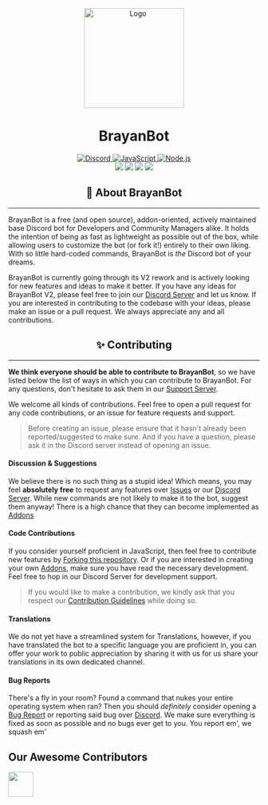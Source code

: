 <div align="center">
  <img src="https://i.imgur.com/ptTG24J.png" alt="Logo"  width="200">
  <h1>BrayanBot</h1>
  <a href="https://discord.gg/GvyuDDFeZU">
    <img border="0" alt="Discord" src="https://img.shields.io/badge/Discord-7289DA?style=for-the-badge&logo=discord&logoColor=white">
  </a>
  <a href="https://www.javascript.com/">
    <img border="0" alt="JavaScript" src="https://img.shields.io/badge/JavaScript-323330?style=for-the-badge&logo=javascript&logoColor=F7DF1E">
  </a>
  <a href="https://nodejs.org/">
    <img border="0" alt="Node.js" src="https://img.shields.io/badge/Node.js-339933?style=for-the-badge&logo=nodedotjs&logoColor=white">
  </a>
</div>

<div align="center">
    <img src="https://img.shields.io/badge/discord.js-v14-7354F6?logo=discord&logoColor=white&style=flat-square" />
    <img src="https://img.shields.io/github/stars/59L/BryanBot.svg?logo=github&style=flat-square" />
    <img src="https://img.shields.io/github/license/59L/BryanBot.svg?logo=github&style=flat-square" />
    <img src="https://img.shields.io/github/actions/workflow/status/59L/BryanBot/nodejs.yml?branch=v2?label=test&logo=circleci&style=flat-square" />
</div>

<h2 align="center">📢 About BrayanBot</h2>

---

BrayanBot is a free (and open source), addon-oriented, actively maintained base Discord bot for Developers and Community Managers alike.
It holds the intention of being as fast as lightweight as possible out of the box, while allowing users to customize the bot (or fork it!)
entirely to their own liking. With so little hard-coded commands, BrayanBot is _the_ Discord bot of your dreams.

BrayanBot is currently going through its V2 rework and is actively looking for new features and ideas to make it better. If you have any ideas for BrayanBot V2,
please feel free to join our [Discord Server](https://discord.gg/GvyuDDFeZU) and let us know. If you are interested in contributing to the codebase with your ideas,
please make an issue or a pull request. We always appreciate any and all contributions.

<h2 align="center">✨ Contributing</h2>

---

**We think everyone should be able to contribute to BrayanBot**, so we have listed below the list of ways in which you can contribute to BrayanBot. For any questions, don't hesitate to ask them in our [Support Server](https://discord.gg/GvyuDDFeZU).

We welcome all kinds of contributions. Feel free to open a pull request for any code contributions, or an issue for feature requests and support.

> Before creating an issue, please ensure that it hasn't already been reported/suggested to make sure.
> And if you have a question, please ask it in the Discord server instead of opening an issue.

#### Discussion & Suggestions

We believe there is no such thing as a stupid idea! Which means, you may feel **absolutely free** to request any features over [Issues](https://github.com/59L/BrayanBot/issues) or our [Discord Server](https://discord.gg/GvyuDDFeZU). While new commands are not likely to make it to the bot, suggest them anyway! There is a high chance that they can become implemented as [Addons](https://BrayanBot.dev/docs/Developers/Addons/first-party)

#### Code Contributions

If you consider yourself proficient in JavaScript, then feel free to contribute new features by [Forking this repository](https://github.com/59L/BrayanBot/fork). Or if you are interested in creating your own [Addons](https://brayanbot.dev/Developers/Addons/creating-addons), make sure you have read the necessary development. Feel free to hop in our Discord Server for development support.

> If you would like to make a contribution, we kindly ask that you respect our [Contribution Guidelines](https://github.com/59L/BrayanBot/blob/v2/.github/CONTRUBUTING.md) while doing so.

#### Translations

We do not yet have a streamlined system for Translations, however, if you have translated the bot to a specific language you are proficient in, you can offer your work to public appreciation by sharing it with us for us share your translations in its own dedicated channel.

#### Bug Reports

There's a fly in your room? Found a command that nukes your entire operating system when ran? Then you should _definitely_ consider opening a [Bug Report](https://github.com/59L/BrayanBot/issues) or reporting said bug over [Discord](https://discord.gg/GvyuDDFeZU). We make sure everything is fixed as soon as possible and no bugs ever get to you. You report em', we squash em'

## Our Awesome Contributors

<a href="https://github.com/59L/BrayanBot/graphs/contributors">
  <img src="https://contrib.rocks/image?repo=59L/BrayanBot" height="50" />
</a>
